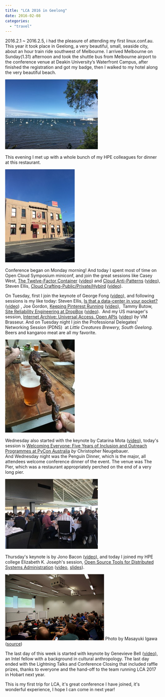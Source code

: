 ```yaml
---
title: "LCA 2016 in Geelong"
date: 2016-02-08
categories: 
  - "travel"
---
```


2016.2.1 ~ 2016.2.5, i had the pleasure of attending my first linux.conf.au. This year it took place in Geelong, a very beautiful, small, seaside city, about an hour train ride southwest of Melbourne. I arrived Melbourne on Sunday(1.31) afternoon and took the shuttle bus from Melbourne airport to the conference venue at Deakin University’s Waterfront Campus, after finished the registration and got my badge, then I walked to my hotel along the very beautiful beach.

![iphone6Sd_20160222 294](images/iphone6Sd_20160222-294-300x225.jpg)

This evening I met up with a whole bunch of my HPE colleagues for dinner at this restaurant.

![iphone6Sd_20160222 296](images/iphone6Sd_20160222-296-225x300.jpg)

Conference began on Monday morning! And today I spent most of time on Open Cloud Symposium miniconf, and join the great sessions like Casey West, [The Twelve-Factor Container](http://lcabythebay.org.au/schedule/30297/view_talk?day=monday) ([video](https://www.youtube.com/watch?v=aPv12drmIqg)) and [Cloud Anti-Patterns](http://lcabythebay.org.au/schedule/30389/view_talk?day=monday) ([video](https://www.youtube.com/watch?v=fV3epaFUEmk)), Steven Ellis, [Cloud Crafting-Public/Private/Hybird](http://lcabythebay.org.au/schedule/30390/view_talk?day=monday) ([video](https://www.youtube.com/watch?v=WQ7eU2mVL0o)).

On Tuesday, first I join the keynote of George Fong ([video](https://www.youtube.com/watch?v=5E589-0kK20)), and following sessions is my like today: Steven Ellis, [Is that a data-center in your pocket?](http://lcabythebay.org.au/schedule/30326/view_talk?day=tuesday) ([video](https://www.youtube.com/watch?v=4ZnvjJSmbO4)) , Joe Gordon, [Keeping Pinterest Running](http://lcabythebay.org.au/schedule/30329/view_talk?day=tuesday) ([video](https://www.youtube.com/watch?v=I68LtSfzofg)),  Tammy Butow, [Site Reliability Engineering at DropBox](http://lcabythebay.org.au/schedule/30330/view_talk?day=tuesday) ([video](https://www.youtube.com/watch?v=ggizCjUCCqE)).  And my US manager's session, [Internet Archive: Universal Access. Open APIs](http://lcabythebay.org.au/schedule/30354/view_talk?day=tuesday) ([video](https://www.youtube.com/watch?v=FHkp3KRisAQ)) _by_ VM Brasseur. And on Tuesday night I join the Professional Delegates' Networking Session (PDNS)  at _Little Creatures Brewery, South Geelong._ Beers and kangaroo meat are all my favorite.

![iphone6Sd_20160222 386](images/iphone6Sd_20160222-386-225x300.jpg)

Wednesday also started with the keynote by Catarina Mota ([video](https://www.youtube.com/watch?v=CpYsrpnDtsE)), today's session is [Welcoming Everyone: Five Years of Inclusion and Outreach Programmes at PyCon Australia](http://lcabythebay.org.au/schedule/30210/view_talk?day=wednesday) _by_ Christopher Neugebauer. And Wednesday night was the Penguin Dinner, which is the major, all attendees welcome conference dinner of the event. The venue was The Pier, which was a restaurant appropriately perched on the end of a very long pier.

![iphone6Sd_20160222 441](images/iphone6Sd_20160222-441-300x225.jpg)

Thursday's keynote is by Jono Bacon ([video](https://www.youtube.com/watch?v=LToxpzWcMxc)), and today I joined my HPE college Elizabeth K. Joseph's session, [Open Source Tools for Distributed Systems Administration](http://lcabythebay.org.au/schedule/30122/view_talk?day=thursday) ([video](https://www.youtube.com/watch?v=yu0PFfbldNU), [slides](http://princessleia.com/presentations/2016/lca2016-tools-for-open-source-sysadmin.pdf)).

[![](images/lca2016_lyz_talk_sm.jpg)](http://princessleia.com/images/journalpics/022016/lca2016_lyz_talk.jpg) Photo by Masayuki Igawa ([source](https://www.flickr.com/photos/masayun/24900498966/))

The last day of this week is started with keynote by Genevieve Bell ([video](https://www.youtube.com/watch?v=QqADuKyBNMc)), an Intel fellow with a background in cultural anthropology. The last day ended with the Lightning Talks and Conference Closing that included raffle prizes, thanks to everyone and the hand-off to the team running LCA 2017 in Hobart next year.

This is my first trip for LCA, it's great conference I have joined, it's wonderful experience, I hope I can come in next year!
